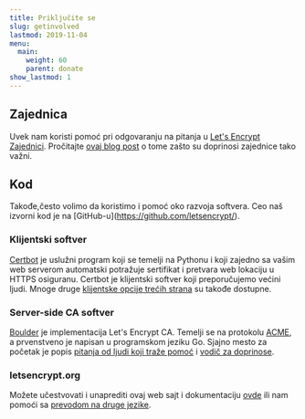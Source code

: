 ```yaml
---
title: Priključite se
slug: getinvolved
lastmod: 2019-11-04
menu:
  main:
    weight: 60
    parent: donate
show_lastmod: 1
---
```



## Zajednica

Uvek nam koristi pomoć pri odgovaranju na pitanja u [Let's Encrypt Zajednici](https://community.letsencrypt.org/). Pročitajte [ovaj blog post](/2015/08/13/lets-encrypt-community-support.html) o tome zašto su doprinosi zajednice tako važni.

## Kod

Takođe,često volimo da koristimo i pomoć oko razvoja softvera. Ceo naš izvorni kod je na \[GitHub-u\](https://github.com/letsencrypt/).

### Klijentski softver

[Certbot](https://github.com/certbot/certbot) je uslužni program koji se temelji na Pythonu i koji zajedno sa vašim web serverom automatski potražuje sertifikat i pretvara web lokaciju u HTTPS osiguranu. Certbot je klijentski softver koji preporučujemo većini ljudi. Mnoge druge [klijentske opcije trećih strana](/docs/client-options) su takođe dostupne.

### Server-side CA softver

[Boulder](https://github.com/letsencrypt/boulder) je implementacija Let's Encrypt CA. Temelji se na protokolu [ACME](https://tools.ietf.org/html/rfc8555), a prvenstveno je napisan u programskom jeziku Go. Sjajno mesto za početak je popis [pitanja od ljudi koji traže pomoć](https://github.com/letsencrypt/boulder/labels/help%20wanted) i [vodič za doprinose](https://github.com/letsencrypt/boulder/blob/main/docs/CONTRIBUTING.md).

### letsencrypt.org

Možete učestvovati i unaprediti ovaj web sajt i dokumentaciju [ovde](https://github.com/letsencrypt/website) ili nam pomoći sa [prevodom na druge jezike](https://crowdin.com/project/lets-encrypt-website).
